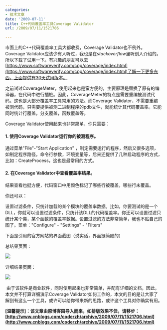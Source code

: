 ```yaml
---
categories:
- 技术文章
date: '2009-07-11'
title: C++代码覆盖率工具Coverage Validator
url: /2009/07/11/1521706

---
```



 市面上的C++代码覆盖率工具大都收费，Coverage Validator也不例外。Coverage Validator应该少有人听过，我也是在<cite>stackoverflow</cite>里听别人介绍的。所以下载了试用一下。有兴趣的朋友可以去[https://www.softwareverify.com/cpp/coverage/index.html](https://www.softwareverify.com/cpp/coverage/index.html)了解一下更多东西，上面提供有30天试用版本。

之前试过CoverageMeter，使用起来也是蛮方便的，主要原理是替换了原有的编译器，在代码中进行插桩。因此，CoverageMeter的特点是需要重编被测试代码。这也是大部分覆盖率工具常用的方法。而Coverage Validator，不需要重编被测代码，只需要提供被测二进制程序的pdb文件，就能统计其代码覆盖率。它能同时统计行覆盖，分支覆盖，函数覆盖等。 

Coverage Validator使用起来也非常简单，你只需要：

#### 1. 使用Coverage Validator运行你的被测程序。

通过菜单"File"-"Start Application" ，制定需要运行的程序，然后又很多选项，如制定程序路径，命令行参数，环境变量等，后来还提供了几种启动程序的方式，比如：CreateProcess，这也是最常用的方式。

#### 2. 在Coverage Validator中查看覆盖率结果。&nbsp;

结果查看也挺方便，代码窗口中用颜色标记了哪些行被覆盖，哪些行未覆盖。

你还可以：

设置过滤条件，只统计加载的某个模块的覆盖率数据。比如，你要测试的是一个DLL，你就可以设置过滤条件，只统计该DLL的代码覆盖率。你还可以设置过滤只统计某个类，某个函数的覆盖率数据。设置过滤的方法非常简单，我也不贴自己的图了。菜单："Configure" - "Settings" - "Filters"

下面是引用的官方网站的界面截图（说实话，界面挺简陋的） 

总结果页面： 

![](https://www.softwareverify.com/cpp/coverage/codeCoverageSummary.gif)&nbsp;

详细结果页面： 

![](https://www.softwareverify.com/cpp/coverage/codeCoverageSourceDetail.gif)&nbsp;

&nbsp;由于该软件是商业软件，同时使用起来也非常简单，并配有详细的文档，因此，本文并不打算详细演示Coverage Validator如何工作的，本文的目的是让大家了解到有这么一个工具，或许可以给你带来新的思路，或许这个工具对你确实有用。

**[温馨提示]：该文章由原博客园导入而来，如排版效果不佳，请移步：[http://www.cnblogs.com/coderzh/archive/2009/07/11/1521706.html](http://www.cnblogs.com/coderzh/archive/2009/07/11/1521706.html)**